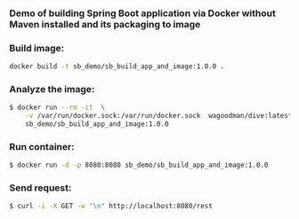 ### Demo of building Spring Boot application via Docker without Maven installed and its packaging to image


### Build image:

```bash
docker build -t sb_demo/sb_build_app_and_image:1.0.0 .
```

### Analyze the image:

```bash
$ docker run --rm -it  \
    -v /var/run/docker.sock:/var/run/docker.sock  wagoodman/dive:latest  \
    sb_demo/sb_build_app_and_image:1.0.0
```

### Run container:

```bash
$ docker run -d -p 8080:8080 sb_demo/sb_build_app_and_image:1.0.0
```

### Send request:

```bash
$ curl -i -X GET -w "\n" http://localhost:8080/rest
```